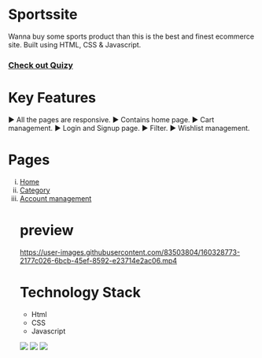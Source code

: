 # Sportssite

Wanna buy some sports product than this is the best and finest ecommerce site. Built using HTML, CSS & Javascript.
 
 <h3><a href="https://sportssite.netlify.app/">Check out Quizy</a></h3>


# Key Features
▶️ All the pages are responsive.
▶️ Contains home page.
▶️ Cart management.
▶️ Login and Signup page.
▶️ Filter.
▶️ Wishlist management.



# Pages


<ol type="i">
<li><a href="https://sportssite.netlify.app/">Home</a></li>
<li><a href="https://sportssite.netlify.app/html/product.html">Category</a></li>
<li><a href="https://sportssite.netlify.app/html/login.html">Account management</a></li>


 # preview



  
  
  
  
  

https://user-images.githubusercontent.com/83503804/160328773-2177c026-6bcb-45ef-8592-e23714e2ac06.mp4


  

 # Technology Stack

- Html
- CSS
- Javascript

<img src = "https://img.shields.io/badge/-HTML5-E34F26?style=flat&logo=html5&logoColor=white">  <img src = "https://img.shields.io/badge/-CSS3-1572B6?style=flat&logo=css3&logoColor=white">  <img src="https://img.shields.io/badge/-JavaScript-eed718?style=flat&logo=javascript&logoColor=ffffff">
